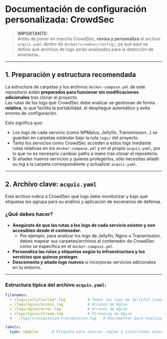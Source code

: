# Documentación de configuración personalizada: CrowdSec

> **IMPORTANTE:**  
> Antes de poner en marcha CrowdSec, **revisa y personaliza** el archivo `acquis.yaml` dentro de `docker/crowdsec/config/`, ya que aquí se define qué archivos de logs serán analizados para la detección de amenazas.

---

## 1. Preparación y estructura recomendada

La estructura de carpetas y los archivos `docker-compose.yml` de este repositorio están **preparados para funcionar sin modificaciones adicionales** tras clonar el proyecto.  
Las rutas de los logs que CrowdSec debe analizar se gestionan de forma **relativa**, lo que facilita la portabilidad, el despliegue automático y evita errores de configuración.

Esto significa que:
- Los logs de cada servicio (como NPMplus, Jellyfin, Transmission…) se guardan en carpetas estándar bajo la ruta `logs/` del proyecto.
- Tanto los servicios como CrowdSec acceden a estos logs mediante rutas relativas en los `docker-compose.yml` y en el propio `acquis.yaml`, por lo que no es necesario cambiar paths a mano tras clonar el repositorio.
- Si añades nuevos servicios y quieres protegerlos, sólo necesitas añadir su log a la carpeta correspondiente y actualizar `acquis.yaml`.

---

## 2. Archivo clave: `acquis.yaml`

Este archivo indica a CrowdSec qué logs debe monitorizar y bajo qué etiquetas los agrupa para su análisis y aplicación de escenarios de defensa.

### **¿Qué debes hacer?**
- **Asegúrate de que las rutas a los logs de cada servicio existen y son accesibles desde el contenedor.**
  - Por ejemplo, para analizar los logs de Jellyfin, Nginx o Transmission, debes mapear sus carpetas/archivos al contenedor de CrowdSec como se especifica en el `docker-compose.yml`.
- **Personaliza las rutas y etiquetas según tu infraestructura y los servicios que quieras proteger.**
- **Descomenta y añade logs nuevos** si incorporas servicios adicionales en tu entorno.

---

### **Estructura típica del archivo `acquis.yaml`:**

```yaml
filenames:
  - /logs/jellyfin/log*.log          # Todos los logs de Jellyfin (comodín *)
  - /logs/nginx/access.log           # Accesos de Nginx
  - /logs/nginx/error.log            # Errores de Nginx
  - /logs/nginx/stream.log           # Streaming de Nginx
  # - /logs/transmission/transmission.log   # Descomentar para analizar Transmission

labels:
  type: npmplus      # Etiqueta para asociar reglas y colecciones específicas
